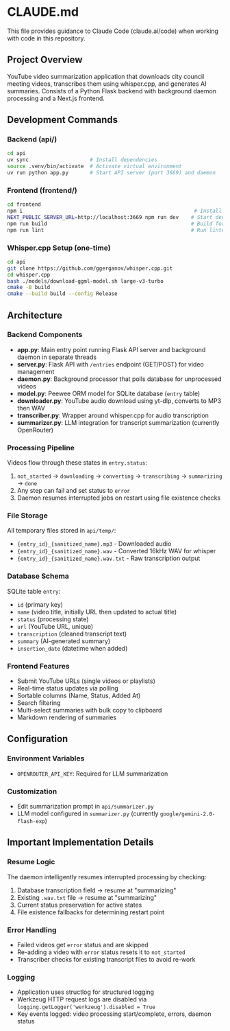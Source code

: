 # CLAUDE.md

This file provides guidance to Claude Code (claude.ai/code) when working with code in this repository.

## Project Overview

YouTube video summarization application that downloads city council meeting videos, transcribes them using whisper.cpp, and generates AI summaries. Consists of a Python Flask backend with background daemon processing and a Next.js frontend.

## Development Commands

### Backend (api/)
```bash
cd api
uv sync                    # Install dependencies
source .venv/bin/activate  # Activate virtual environment  
uv run python app.py       # Start API server (port 3669) and daemon
```

### Frontend (frontend/)
```bash
cd frontend
npm i                                                        # Install dependencies
NEXT_PUBLIC_SERVER_URL=http://localhost:3669 npm run dev    # Start dev server
npm run build                                               # Build for production
npm run lint                                                # Run linter
```

### Whisper.cpp Setup (one-time)
```bash
cd api
git clone https://github.com/ggerganov/whisper.cpp.git
cd whisper.cpp
bash ./models/download-ggml-model.sh large-v3-turbo
cmake -B build
cmake --build build --config Release
```

## Architecture

### Backend Components

- **app.py**: Main entry point running Flask API server and background daemon in separate threads
- **server.py**: Flask API with `/entries` endpoint (GET/POST) for video management
- **daemon.py**: Background processor that polls database for unprocessed videos
- **model.py**: Peewee ORM model for SQLite database (`entry` table)
- **downloader.py**: YouTube audio download using yt-dlp, converts to MP3 then WAV
- **transcriber.py**: Wrapper around whisper.cpp for audio transcription
- **summarizer.py**: LLM integration for transcript summarization (currently OpenRouter)

### Processing Pipeline

Videos flow through these states in `entry.status`:
1. `not_started` → `downloading` → `converting` → `transcribing` → `summarizing` → `done`
2. Any step can fail and set status to `error`
3. Daemon resumes interrupted jobs on restart using file existence checks

### File Storage

All temporary files stored in `api/temp/`:
- `{entry_id}_{sanitized_name}.mp3` - Downloaded audio
- `{entry_id}_{sanitized_name}.wav` - Converted 16kHz WAV for whisper
- `{entry_id}_{sanitized_name}.wav.txt` - Raw transcription output

### Database Schema

SQLite table `entry`:
- `id` (primary key)
- `name` (video title, initially URL then updated to actual title)
- `status` (processing state)
- `url` (YouTube URL, unique)
- `transcription` (cleaned transcript text)
- `summary` (AI-generated summary)
- `insertion_date` (datetime when added)

### Frontend Features

- Submit YouTube URLs (single videos or playlists)
- Real-time status updates via polling
- Sortable columns (Name, Status, Added At)
- Search filtering
- Multi-select summaries with bulk copy to clipboard
- Markdown rendering of summaries

## Configuration

### Environment Variables
- `OPENROUTER_API_KEY`: Required for LLM summarization

### Customization
- Edit summarization prompt in `api/summarizer.py`
- LLM model configured in `summarizer.py` (currently `google/gemini-2.0-flash-exp`)

## Important Implementation Details

### Resume Logic
The daemon intelligently resumes interrupted processing by checking:
1. Database transcription field → resume at "summarizing"
2. Existing `.wav.txt` file → resume at "summarizing" 
3. Current status preservation for active states
4. File existence fallbacks for determining restart point

### Error Handling
- Failed videos get `error` status and are skipped
- Re-adding a video with `error` status resets it to `not_started`
- Transcriber checks for existing transcript files to avoid re-work

### Logging
- Application uses structlog for structured logging
- Werkzeug HTTP request logs are disabled via `logging.getLogger('werkzeug').disabled = True`
- Key events logged: video processing start/complete, errors, daemon status